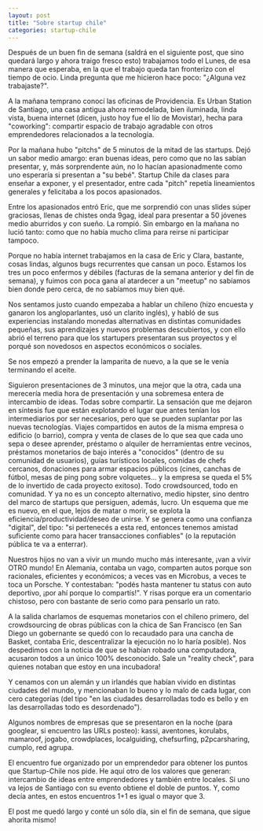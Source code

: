 ```yaml
---
layout: post
title: "Sobre startup chile"
categories: startup-chile
---
```


Después de un buen fin de semana (saldrá en el siguiente post, que sino
quedará largo y ahora traigo fresco esto) trabajamos todo el Lunes, de esa
manera que esperaba, en la que el trabajo queda tan fronterizo con el tiempo
de ocio. Linda pregunta que me hicieron hace poco: "¿Alguna vez trabajaste?".

A la mañana temprano conocí las oficinas de Providencia. Es Urban Station de
Santiago, una casa antigua ahora remodelada, bien iluminada, linda vista,
buena internet (dicen, justo hoy fue el lío de Movistar), hecha para
"coworking": compartir espacio de trabajo agradable con otros emprendedores
relacionados a la tecnología.

Por la mañana hubo "pitchs" de 5 minutos de la mitad de las startups. Dejó un
sabor medio amargo: eran buenas ideas, pero como que no las sabían presentar,
y, más sorprendente aún, no lo hacían apasionadmente como uno esperaría si
presentan a "su bebé". Startup Chile da clases para enseñar a exponer, y el
presentador, entre cada "pitch" repetía lineamientos generales y felicitaba a
los pocos apasionados.

Entre los apasionados entró Eric, que me sorprendió con unas slides súper
graciosas, llenas de chistes onda 9gag, ideal para presentar a 50 jóvenes
medio aburridos y con sueño. La rompió. Sin embargo en la mañana no lució
tanto: como que no había mucho clima para reirse ni participar tampoco.

Porque no había internet trabajamos en la casa de Eric y Clara, bastante,
cosas lindas, algunos bugs recurrentes que cansan un poco. Estamos los tres un
poco enfermos y débiles (facturas de la semana anterior y del fin de semana),
y fuimos con poca gana al atardecer a un "meetup" no sabíamos bien donde pero
cerca, de no sabíamos muy bien qué.

Nos sentamos justo cuando empezaba a hablar un chileno (hizo encuesta y
ganaron los angloparlantes, usó un clarito inglés), y habló de sus
experiencias instalando monedas alternativas en distintas comunidades
pequeñas, sus aprendizajes y nuevos problemas descubiertos, y con ello abrió
el terreno para que los startupers presentaran sus proyectos y el porqué son
novedosos en aspectos económicos o sociales.

Se nos empezó a prender la lamparita de nuevo, a la que se le venía terminando
el aceite.

Siguieron presentaciones de 3 minutos, una mejor que la otra, cada una
merecería media hora de presentación y una sobremesa entera de intercambio de
ideas. Todas sobre compartir. La sensación que me dejaron en síntesis fue que
están explotando el lugar que antes tenían los intermediarios por ser
necesarios, pero que se pueden suplantar por las nuevas tecnologías. Viajes
compartidos en autos de la misma empresa o edificio (o barrio), compra y venta
de clases de lo que sea que cada uno sepa o desee aprender, préstamo o
alquiler de herramientas entre vecinos, préstamos monetarios de bajo interés a
"conocidos" (dentro de su comunidad de usuarios), guías turísticos locales,
comidas de chefs cercanos, donaciones para armar espacios públicos (cines,
canchas de fútbol, mesas de ping pong sobre volquetes... y la empresa se queda
el 5% de lo invertido de cada proyecto exitoso). Todo crowdsourced, todo en
comunidad. Y ya no es un concepto alternativo, medio hipster, sino dentro del
marco de startups que persiguen, además, lucro. Un esquema que me es nuevo, en
el que, lejos de matar o morir, se explota la eficiencia/productividad/deseo
de unirse. Y se genera como una confianza "digital", del tipo: "si pertenecés
a esta red, entonces tenemos amistad suficiente como para hacer transacciones
confiables" (o la reputación pública te va a enterrar).

Nuestros hijos no van a vivir un mundo mucho más interesante, ¡van a vivir
OTRO mundo! En Alemania, contaba un vago, comparten autos porque son
racionales, eficientes y económicos; a veces vas en Microbus, a veces te toca
un Porsche. Y contestaban: "podés hasta mantener tu status con auto deportivo,
¡por ahí porque lo compartís!". Y risas porque era un comentario chistoso,
pero con bastante de serio como para pensarlo un rato.

A la salida charlamos de esquemas monetarios con el chileno primero, del
crowdsourcing de obras públicas con la chica de San Francisco (en San Diego un
gobernante se quedó con lo recaudado para una cancha de Basket, contaba Eric,
descentralizar la ejecución no lo haría posible). Nos despedimos con la
noticia de que se habían robado una computadora, acusaron todos a un único
100% desconocido. Sale un "reality check", para quienes notaban que estoy en
una incubadora!

Y cenamos con un alemán y un irlandés que habían vivido en distintas ciudades
del mundo, y mencionaban lo bueno y lo malo de cada lugar, con cero categorías
(del tipo "en las ciudades desarrolladas todo es bello y en las desarrolladas
todo es desordenado").

Algunos nombres de empresas que se presentaron en la noche (para googlear, si
encuentro las URLs posteo): kassi, aventones, korulabs, mamaroof, jogabo,
crowdplaces, localguiding, chefsurfing, p2pcarsharing, cumplo, red agrupa.

El encuentro fue organizado por un emprendedor para obtener los puntos que
Startup-Chile nos pide. He aquí otro de los valores que generan: intercambio
de ideas entre emprendedores y también entre locales. Si uno va lejos de
Santiago con su evento obtiene el doble de puntos. Y, como decía antes, en
estos encuentros 1+1 es igual o mayor que 3.

El post me quedó largo y conté un sólo día, sin el fin de semana, que
sigue ahorita mismo!
